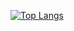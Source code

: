 [![Top Langs](https://github-readme-stats.vercel.app/api/top-langs/?username=LeoWang2007&layout=compact)](https://github.com/LeoWang2007)
